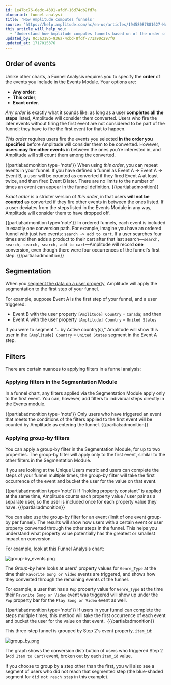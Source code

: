 ```yaml
---
id: 1e47bc76-6edc-4391-afdf-16d74db2fd7a
blueprint: funnel-analysi
title: 'How Amplitude computes funnels'
source: 'https://help.amplitude.com/hc/en-us/articles/19458087881627-How-Amplitude-computes-funnels'
this_article_will_help_you:
  - 'Understand how Amplitude computes funnels based on of the order of events, segmentation, and filters'
updated_by: 0c3a318b-936a-4cbd-8fdf-771a90c297f0
updated_at: 1717015376
---
```

## Order of events

Unlike other charts, a Funnel Analysis requires you to specify the **order** of the events you include in the Events Module. Your options are:

* **Any order**;
* **This order**;
* **Exact order**.

*Any order* is exactly what it sounds like: as long as a user **completes all the steps** listed, Amplitude will consider them converted. Users who fire the later events without firing the first event are not considered to be part of the funnel; they have to fire the first event for that to happen.

*This order* requires users fire the events you selected **in the order you specified** before Amplitude will consider them to be converted. However, **users may fire other events** in between the ones you're interested in, and Amplitude will still count them among the converted.

{{partial:admonition type='note'}}
When using *this order*, you can repeat events in your funnel. If you have defined a funnel as Event A -> Event A -> Event B, a user will be counted as converted if they fired Event A at least twice, and then fired Event B later. There are no limits to the number of times an event can appear in the funnel definition.
{{/partial:admonition}}

*Exact order* is a stricter version of *this order*, in that users **will not be counted** as converted if they fire other events in between the ones listed. If a user deviates from the steps listed in the Events Module in any way, Amplitude will consider them to have dropped off.

{{partial:admonition type='note'}}
In ordered funnels, each event is included in exactly one conversion path. For example, imagine you have an ordered funnel with just two events: `search -> add to cart`. If a user searches four times and then adds a product to their cart after that last search—`search, search, search, search, add to cart`—Amplitude will record **one** conversion, even though there were four occurrences of the funnel's first step.
{{/partial:admonition}}

## Segmentation

When you [segment the data on a user property](/analytics/charts/build-charts-add-events), Amplitude will apply the segmentation to the first step of your funnel.

For example, suppose Event A is the first step of your funnel, and a user triggered:

* Event B with the user property `[Amplitude] Country` = `Canada`; and then
* Event A with the user property `[Amplitude] Country` = `United
 States`

If you were to segment "...by Active country(s)," Amplitude will show this user in the `[Amplitude] Country` = `United States` segment in the Event A step.

## Filters

There are certain nuances to applying filters in a funnel analysis: 

### Applying filters in the Segmentation Module

In a funnel chart, any filters applied via the Segmentation Module apply only to the first event. You can, however, add filters to individual steps directly in the Events module.

{{partial:admonition type='note'}}
Only users who have triggered an event that meets the conditions of the filters applied to the first event will be counted by Amplitude as entering the funnel.
{{/partial:admonition}}

### Applying group-by filters

You can apply a group-by filter in the Segmentation Module, for up to two properties. The group-by filter will apply only to the first event, similar to the other filters in the Segmentation Module.

If you are looking at the Unique Users metric and users can complete the steps of your funnel multiple times, the group-by filter will take the first occurrence of the event and bucket the user for the value on that event.

{{partial:admonition type='note'}}
If “holding property constant” is applied at the same time, Amplitude counts each property value / user pair as a separate user, so the user is included once for each property value they have.
{{/partial:admonition}}

You can also use the group-by filter for an event (limit of one event group-by per funnel). The results will show how users with a certain event or user property converted through the other steps in the funnel. This helps you understand what property value potentially has the greatest or smallest impact on conversion.

For example, look at this Funnel Analysis chart:

![group-by_events.png](/output/img/funnel-analysis/group-by-events-png.png)

 The *Group-by* here looks at users' property values for `Genre_Type` at the time their `Favorite Song or Video` events are triggered, and shows how they converted through the remaining events of the funnel. 

For example, a user that has a `Pop` property value for `Genre_Type` at the time their `Favorite Song or Video` event was triggered will show up under the `Pop` property bar for the `Play Song or Video` event as well.

{{partial:admonition type='note'}}
If users in your funnel can complete the steps multiple times, this method will take the first occurrence of each event and bucket the user for the value on that event. 
{{/partial:admonition}}

This three-step funnel is grouped by Step 2's event property, `item_id`:

![group_by.png](/output/img/funnel-analysis/group-by-png.png)

The graph shows the conversion distribution of users who triggered Step 2 (`Add Item to Cart`) event, broken out by each `item_id` value.

If you choose to group by a step other than the first, you will also see a segment of users who did not reach that segmented step (the blue-shaded segment for `did
 not reach step` in this example).